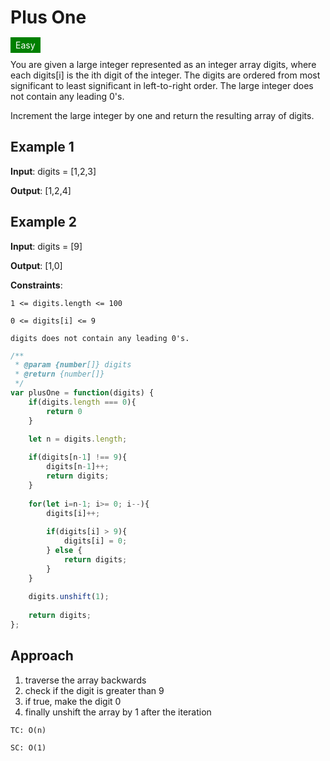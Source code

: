 # Plus One

<span style="padding: 4px 8px; background-color: green; color: white;">Easy</span>

You are given a large integer represented as an integer array digits, where each digits[i] is the ith digit of the integer. The digits are ordered from most significant to least significant in left-to-right order. The large integer does not contain any leading 0's.

Increment the large integer by one and return the resulting array of digits.

## Example 1

**Input**: digits = [1,2,3]

**Output**: [1,2,4]

## Example 2

**Input**: digits = [9]

**Output**: [1,0]

**Constraints**:

`1 <= digits.length <= 100`

`0 <= digits[i] <= 9`

`digits does not contain any leading 0's.`

```JavaScript
/**
 * @param {number[]} digits
 * @return {number[]}
 */
var plusOne = function(digits) {
    if(digits.length === 0){
        return 0
    }
    
    let n = digits.length;

    if(digits[n-1] !== 9){
        digits[n-1]++;
        return digits;
    }
    
    for(let i=n-1; i>= 0; i--){
        digits[i]++;
        
        if(digits[i] > 9){
            digits[i] = 0;
        } else {
            return digits;
        }
    }
    
    digits.unshift(1);
    
    return digits;
};
```

## Approach

1. traverse the array backwards
2. check if the digit is greater than 9
3. if true, make the digit 0
4. finally unshift the array by 1 after the iteration

`TC: O(n)`

`SC: O(1)`
